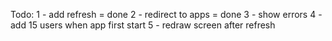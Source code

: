 Todo:
1 - add refresh = done
2 - redirect to apps = done
3 - show errors
4 - add 15 users when app first start 
5 - redraw screen after refresh